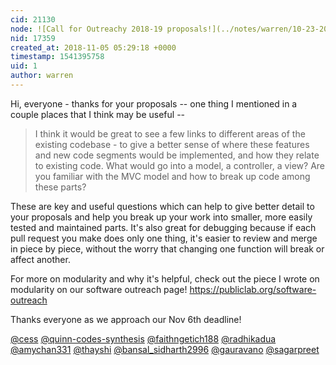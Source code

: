 ```yaml
---
cid: 21130
node: ![Call for Outreachy 2018-19 proposals!](../notes/warren/10-23-2018/call-for-outreachy-2018-19-proposals)
nid: 17359
created_at: 2018-11-05 05:29:18 +0000
timestamp: 1541395758
uid: 1
author: warren
---
```


Hi, everyone - thanks for your proposals -- one thing I mentioned in a couple places that I think may be useful --

> I think it would be great to see a few links to different areas of the existing codebase - to give a better sense of where these features and new code segments would be implemented, and how they relate to existing code. What would go into a model, a controller, a view? Are you familiar with the MVC model and how to break up code among these parts?

These are key and useful questions which can help to give better detail to your proposals and help you break up your work into smaller, more easily tested and maintained parts. It's also great for debugging because if each pull request you make does only one thing, it's easier to review and merge in piece by piece, without the worry that changing one function will break or affect another. 

For more on modularity and why it's helpful, check out the piece I wrote on modularity on our software outreach page! https://publiclab.org/software-outreach

Thanks everyone as we approach our Nov 6th deadline!

[@cess](/profile/cess) [@quinn-codes-synthesis](/profile/quinn-codes-synthesis) [@faithngetich188](/profile/faithngetich188) [@radhikadua](/profile/radhikadua) [@amychan331](/profile/amychan331) [@thayshi](/profile/thayshi) [@bansal_sidharth2996](/profile/bansal_sidharth2996) [@gauravano](/profile/gauravano) [@sagarpreet](/profile/sagarpreet)